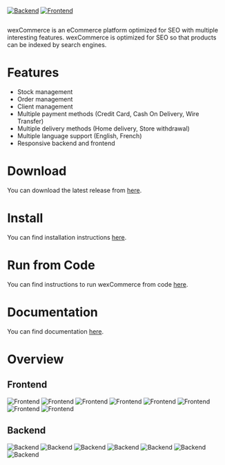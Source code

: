 [![Backend](https://github.com/aelassas/wexcommerce/actions/workflows/backend.yml/badge.svg)](https://github.com/aelassas/wexcommerce/actions/workflows/backend.yml)
[![Frontend](https://github.com/aelassas/wexcommerce/actions/workflows/frontend.yml/badge.svg)](https://github.com/aelassas/wexcommerce/actions/workflows/frontend.yml)

<p align="center">
<img alt="" src="https://wexcommerce.github.io/content/wexcommerce.png" />
</p>

wexCommerce is an eCommerce platform optimized for SEO with multiple interesting features. wexCommerce is optimized for SEO so that products can be indexed by search engines.

# Features

* Stock management
* Order management
* Client management
* Multiple payment methods (Credit Card, Cash On Delivery, Wire Transfer)
* Multiple delivery methods (Home delivery, Store withdrawal)
* Multiple language support (English, French)
* Responsive backend and frontend

# Download
You can download the latest release from [here](https://github.com/aelassas/wexcommerce/releases/latest).

# Install

You can find installation instructions [here](https://github.com/aelassas/wexcommerce/wiki/Installation).

# Run from Code

You can find instructions to run wexCommerce from code [here](https://github.com/aelassas/wexcommerce/wiki/Run-from-code).

# Documentation

You can find documentation [here](https://github.com/aelassas/wexcommerce/wiki).

# Overview

## Frontend

![Frontend](__content/frontend-1.png)
![Frontend](__content/frontend-7-bis.png)
![Frontend](__content/frontend-8-bis.png)
![Frontend](__content/frontend-2.png)
![Frontend](__content/frontend-3.png)
![Frontend](__content/frontend-4.png)
![Frontend](__content/frontend-5.png)
![Frontend](__content/frontend-6.png)

## Backend

![Backend](__content/backend-1.png)
![Backend](__content/backend-2.png)
![Backend](__content/backend-3.png)
![Backend](__content/backend-4.png)
![Backend](__content/backend-5.png)
![Backend](__content/backend-6.png)
![Backend](__content/backend-7.png)
